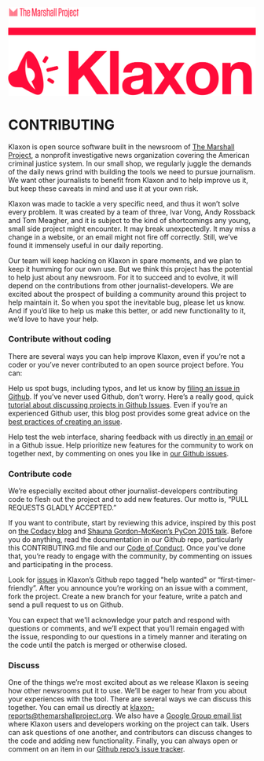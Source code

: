[![](docs/klaxon_hero.png)](https://newsklaxon.org)

# CONTRIBUTING

Klaxon is open source software built in the newsroom of [The Marshall Project](https://www.themarshallproject.org/), a nonprofit investigative news organization covering the American criminal justice system. In our small shop, we regularly juggle the demands of the daily news grind with building the tools we need to pursue journalism.  We want other journalists to benefit from Klaxon and to help improve us it, but keep these caveats in mind and use it at your own risk.

Klaxon was made to tackle a very specific need, and thus it won’t solve every problem. It was created by a team of three, Ivar Vong, Andy Rossback and Tom Meagher, and it is subject to the kind of shortcomings any young, small side project might encounter. It may break unexpectedly. It may miss a change in a website, or an email might not fire off correctly. Still, we’ve found it immensely useful in our daily reporting.

Our team will keep hacking on Klaxon in spare moments, and we plan to keep it humming for our own use. But we think this project has the potential to help just about any newsroom. For it to succeed and to evolve, it will depend on the contributions from other journalist-developers. We are excited about the prospect of building a community around this project to help maintain it. So when you spot the inevitable bug, please let us know. And if you’d like to help us make this better, or add new functionality to it, we’d love to have your help.

### Contribute without coding

There are several ways you can help improve Klaxon, even if you’re not a coder or you’ve never contributed to an open source project before. You can:

Help us spot bugs, including typos, and let us know by [filing an issue in Github](https://github.com/themarshallproject/klaxon/issues). If you’ve never used Github, don’t worry. Here’s a really good, quick [tutorial about discussing projects in Github Issues](https://youtu.be/KlrJVSJRUN4). Even if you’re an experienced Github user, this blog post provides some great advice on the [best practices of creating an issue](https://wiredcraft.com/blog/how-we-write-our-github-issues/).

Help test the web interface, sharing feedback with us directly [in an email](mailto:klaxon-reports@themarshallproject.org) or in a Github issue.
Help prioritize new features for the community to work on together next, by commenting on ones you like in [our Github issues](https://github.com/themarshallproject/klaxon/issues).

### Contribute code

We’re especially excited about other journalist-developers contributing code to flesh out the project and to add new features. Our motto is, “PULL REQUESTS GLADLY ACCEPTED.”

If you want to contribute, start by reviewing this advice, inspired by this post on [the Codacy blog](http://blog.codacy.com/2015/12/17/open-source-development-a-few-guidelines/) and [Shauna Gordon-McKeon’s PyCon 2015 talk](https://shaunagm.github.io/personal/pycon2015.html). Before you do anything, read the documentation in our Github repo, particularly this CONTRIBUTING.md file and our [Code of Conduct](CODE_OF_CONDUCT.md). Once you’ve done that, you’re ready to engage with the community, by commenting on issues and participating in the process.

Look for [issues](https://github.com/themarshallproject/klaxon/issues) in Klaxon’s Github repo tagged "help wanted" or “first-timer-friendly”. After you announce you’re working on an issue with a comment, fork the project. Create a new branch for your feature, write a patch and send a pull request to us on Github.

You can expect that we'll acknowledge your patch and respond with questions or comments, and we’ll expect that you’ll remain engaged with the issue, responding to our questions in a timely manner and iterating on the code until the patch is merged or otherwise closed.

### Discuss

One of the things we’re most excited about as we release Klaxon is seeing how other newsrooms put it to use. We’ll be eager to hear from you about your experiences with the tool. There are several ways we can discuss this together. You can email us directly at [klaxon-reports@themarshallproject.org](mailto:klaxon-reports@themarshallproject.org). We also have a [Google Group email list](https://groups.google.com/forum/#!forum/news-klaxon-users) where Klaxon users and developers working on the project can talk. Users can ask questions of one another, and contributors can discuss changes to the code and adding new functionality. Finally, you can always open or comment on an item in our [Github repo’s issue tracker](https://github.com/themarshallproject/klaxon/issues).
